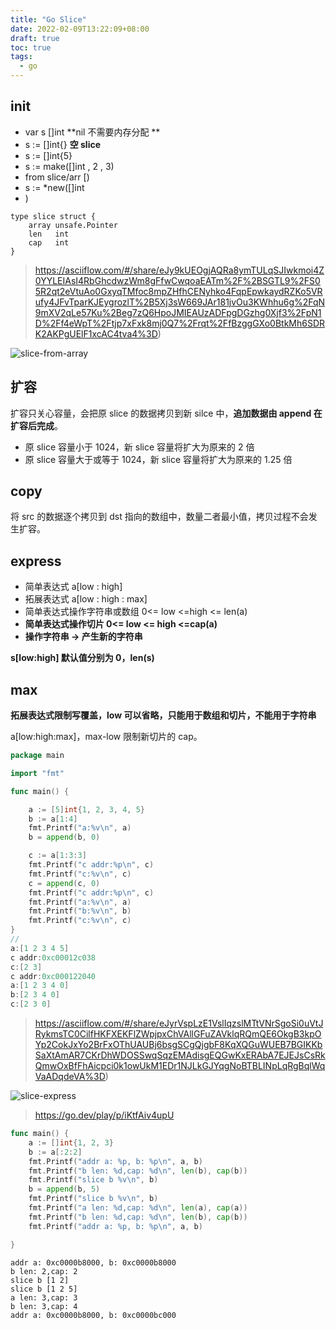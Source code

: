 ```yaml
---
title: "Go Slice"
date: 2022-02-09T13:22:09+08:00
draft: true
toc: true
tags: 
  - go
---
```


## init

- var s []int **nil 不需要内存分配 **
- s := []int{} **空 slice**
- s := []int{5}
- s := make([]int , 2 , 3)
- from slice/arr [)
- s := *new([]int
- )

```
type slice struct {
	array unsafe.Pointer
	len   int
	cap   int
}
```

> https://asciiflow.com/#/share/eJy9kUEOgjAQRa8ymTULqSJIwkmoi4Z0YYLEIAsI4RbGhcdwzWm8gFfwCwqoaEATm%2F%2BSGTL9%2FS05R2qt2eVtuAo0GxyqTMfoc8mpZHfhCENyhko4FqpEpwkaydRZKo5VRufy4JFvTparKJEygrozlT%2B5Xj3sW669JAr181jvOu3KWhhu6g%2FqN9mXV2qLe57Ku%2Beg7zQ6HpoJMIEAUzADFpgDGzhg0Xjf3%2FpN1D%2Ff4eWpT%2Ftjp7xFxk8mj0Q7%2Frqt%2FfBzggGXo0BtkMh6SDRK2AKPgUElF1xcAC4tva4%3D)

![slice-from-array](https://s2.loli.net/2022/02/12/x9yQYwsobrBUgav.png)



## 扩容

扩容只关心容量，会把原 slice 的数据拷贝到新 silce 中，**追加数据由 append 在扩容后完成**。

- 原 slice 容量小于 1024，新 slice 容量将扩大为原来的 2 倍
- 原 slice 容量大于或等于 1024，新 slice 容量将扩大为原来的 1.25 倍

## copy

将 src 的数据逐个拷贝到 dst 指向的数组中，数量二者最小值，拷贝过程不会发生扩容。

## express

- 简单表达式 a[low : high] 				
- 拓展表达式 a[low : high : max]      
- 简单表达式操作字符串或数组 0<= low <=high <= len(a)
- **简单表达式操作切片  0<= low <= high <=cap(a)**
- **操作字符串 -> 产生新的字符串**

**s[low:high]  默认值分别为 0，len(s)**

## max

**拓展表达式限制写覆盖，low 可以省略，只能用于数组和切片，不能用于字符串**

a[low:high:max]，max-low 限制新切片的 cap。

```go
package main

import "fmt"

func main() {

	a := [5]int{1, 2, 3, 4, 5}
	b := a[1:4]
	fmt.Printf("a:%v\n", a)
	b = append(b, 0)

	c := a[1:3:3]
	fmt.Printf("c addr:%p\n", c)
	fmt.Printf("c:%v\n", c)
	c = append(c, 0)
	fmt.Printf("c addr:%p\n", c)
	fmt.Printf("a:%v\n", a)
	fmt.Printf("b:%v\n", b)
	fmt.Printf("c:%v\n", c)
}
//
a:[1 2 3 4 5]
c addr:0xc00012c038
c:[2 3]
c addr:0xc000122040
a:[1 2 3 4 0]
b:[2 3 4 0]
c:[2 3 0]

```



> https://asciiflow.com/#/share/eJyrVspLzE1VslIqzslMTtVNrSgoSi0uVtJRykmsTC0CilfHKFXEKFlZWpjpxChVAllGFuZAVklqRQmQE6OkgB3kpOYp2CokJxYo2BrFxOThUAUBj6bsgSCgQjgbF8KqXQGuWUEB7BGIKKbSaXtAmAR7CKrDhWDOSSwqSqzEMAdisgEQGwKxERAbA7EJEJsCsRkQmwOxBfFhAicpci0k1owUkM1EDr1NJLkGJYqgNoBTBLINpLqRgBqlWqVaADqdeVA%3D)

![slice-express](https://s2.loli.net/2022/02/12/W23dNa7ClsShxVc.png)



> https://go.dev/play/p/iKtfAiv4upU

```go
func main() {
	a := []int{1, 2, 3}
	b := a[:2:2]
	fmt.Printf("addr a: %p, b: %p\n", a, b)
	fmt.Printf("b len: %d,cap: %d\n", len(b), cap(b))
	fmt.Printf("slice b %v\n", b)
	b = append(b, 5)
	fmt.Printf("slice b %v\n", b)
	fmt.Printf("a len: %d,cap: %d\n", len(a), cap(a))
	fmt.Printf("b len: %d,cap: %d\n", len(b), cap(b))
	fmt.Printf("addr a: %p, b: %p\n", a, b)

}
```

```
addr a: 0xc0000b8000, b: 0xc0000b8000
b len: 2,cap: 2
slice b [1 2]
slice b [1 2 5]
a len: 3,cap: 3
b len: 3,cap: 4
addr a: 0xc0000b8000, b: 0xc0000bc000

```

